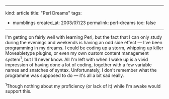 -----
kind: article
title: "Perl Dreams"
tags:
- mumblings
created_at: 2003/07/23
permalink: perl-dreams
toc: false
-----

<p>I'm getting on fairly well with learning Perl, but the fact that I can only study during the evenings and weekends is having an odd side effect &mdash; I've been programming in my dreams. I could be coding up a storm, whipping up killer Moveabletype plugins, or even my own custom content management system<sup>1</sup>, but I'll never know. All I'm left with when I wake up is a vivid impression of having done a lot of coding, together with a few variable names and snatches of syntax. Unfortunately, I don't remember what the programme was supposed to do &mdash; it's all a bit sad really.</p>

<sup>1</sup>Though nothing about my proficiency (or lack of it) while I'm awake would support this.


